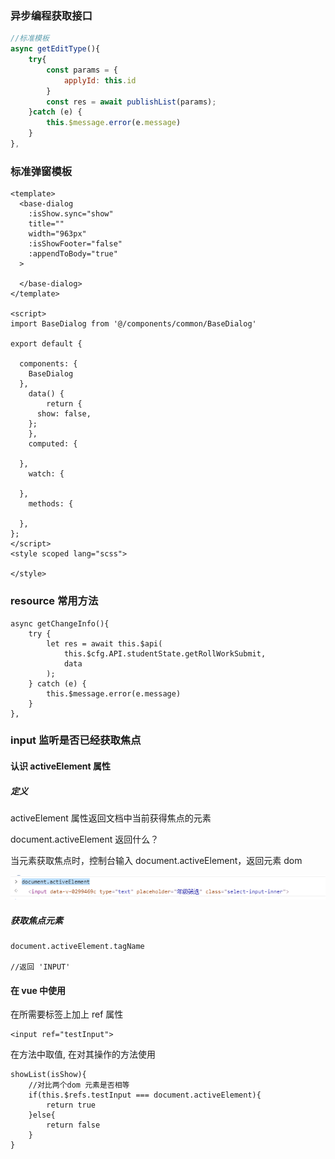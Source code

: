 ### 异步编程获取接口

```js
//标准模板
async getEditType(){
    try{
        const params = {
            applyId: this.id
        }
        const res = await publishList(params);
    }catch (e) {
        this.$message.error(e.message)
    }
},
```

### 标准弹窗模板

```
<template>
  <base-dialog
    :isShow.sync="show"
    title=""
    width="963px"
    :isShowFooter="false"
    :appendToBody="true"
  >
    
  </base-dialog>
</template>

<script>
import BaseDialog from '@/components/common/BaseDialog'

export default {
  
  components: {
    BaseDialog
  },
	data() {
		return {
      show: false,
    };
	},
	computed: {
    
  },
	watch: {
    
  },
	methods: {
    
  },
};
</script>
<style scoped lang="scss">
  
</style>
```

### resource 常用方法

```
async getChangeInfo(){
    try {
    	let res = await this.$api(
    		this.$cfg.API.studentState.getRollWorkSubmit,
    		data
    	);
    } catch (e) {
    	this.$message.error(e.message)
    }
},
```



### input 监听是否已经获取焦点

#### 认识 activeElement 属性

##### 定义

activeElement 属性返回文档中当前获得焦点的元素

document.activeElement 返回什么？

当元素获取焦点时，控制台输入 document.activeElement，返回元素 dom

![image-20210111100350665](work.assets/image-20210111100350665.png)

##### 获取焦点元素

```
document.activeElement.tagName

//返回 'INPUT'
```

#### 在 vue 中使用

在所需要标签上加上 ref 属性

```
<input ref="testInput">
```

在方法中取值, 在对其操作的方法使用

```
showList(isShow){
	//对比两个dom 元素是否相等
	if(this.$refs.testInput === document.activeElement){
		return true
	}else{
		return false
	}
}
```

